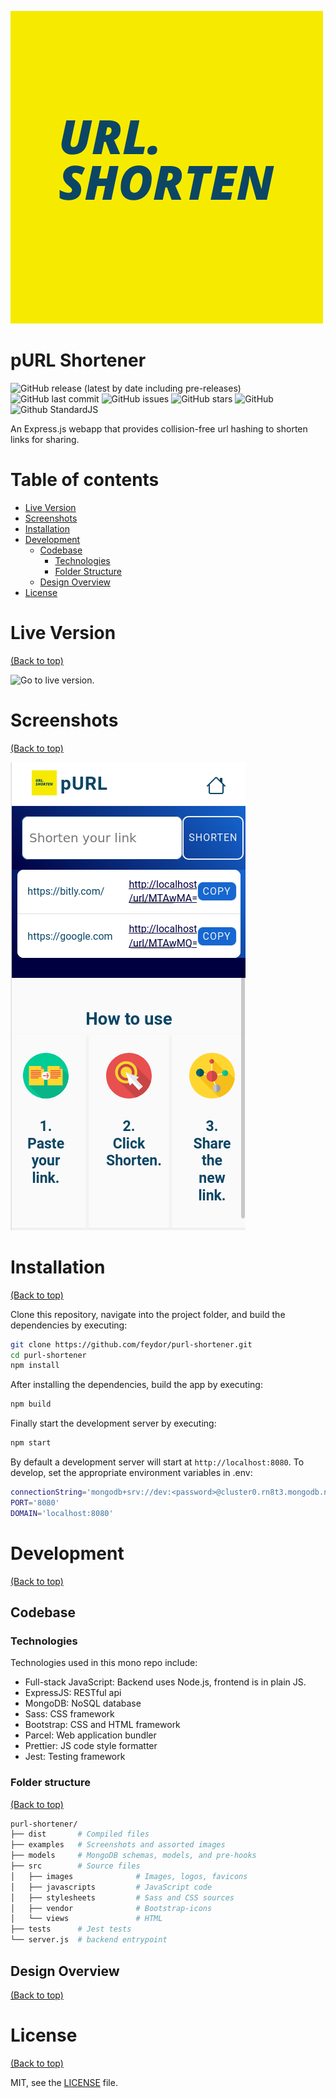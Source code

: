 ![](./examples/logo.png)

# pURL Shortener

![GitHub release (latest by date including pre-releases)](https://img.shields.io/github/v/release/feydor/purl-shortener?include_prereleases)
![GitHub last commit](https://img.shields.io/github/last-commit/feydor/purl-shortener)
![GitHub issues](https://img.shields.io/github/issues-raw/feydor/purl-shortener)
![GitHub stars](https://img.shields.io/github/stars/feydor/purl-shortener)
![GitHub](https://img.shields.io/github/license/feydor/purl-shortener)
![Github StandardJS](https://img.shields.io/badge/code_style-standard-brightgreen.svg)

An Express.js webapp that provides collision-free url hashing to shorten links for sharing.

# Table of contents

- [Live Version](#live-version)
- [Screenshots](#screenshots)
- [Installation](#installation)
- [Development](#development)
  - [Codebase](#codebase)
    - [Technologies](#technologies)
    - [Folder Structure](#folder-structure)
  - [Design Overview](#design-overview)
- [License](#license)

# Live Version
[(Back to top)](#table-of-contents)

![Go to live version.](https://p-url.herokuapp.com/)

# Screenshots
[(Back to top)](#table-of-contents)

![](./examples/usage.png)

# Installation
[(Back to top)](#table-of-contents)

Clone this repository, navigate into the project folder, and build the dependencies by executing:

```sh
git clone https://github.com/feydor/purl-shortener.git
cd purl-shortener
npm install
```

After installing the dependencies, build the app by executing:

```sh
npm build
```

Finally start the development server by executing:

```sh
npm start
```

By default a development server will start at ``http://localhost:8080``. To develop, set the appropriate environment variables in .env:

```sh
connectionString='mongodb+srv://dev:<password>@cluster0.rn8t3.mongodb.net/<dbname>?retryWrites=true&w=majority'
PORT='8080'
DOMAIN='localhost:8080'
```

# Development
[(Back to top)](#table-of-contents)

## Codebase

### Technologies

Technologies used in this mono repo include:

- Full-stack JavaScript: Backend uses Node.js, frontend is in plain JS.
- ExpressJS: RESTful api
- MongoDB: NoSQL database
- Sass: CSS framework
- Bootstrap: CSS and HTML framework
- Parcel: Web application bundler
- Prettier: JS code style formatter
- Jest: Testing framework

### Folder structure
[(Back to top)](#table-of-contents)

```sh
purl-shortener/
├── dist       # Compiled files
├── examples   # Screenshots and assorted images
├── models     # MongoDB schemas, models, and pre-hooks
├── src        # Source files
│   ├── images              # Images, logos, favicons
│   ├── javascripts         # JavaScript code
│   ├── stylesheets         # Sass and CSS sources
│   ├── vendor              # Bootstrap-icons
│   └── views               # HTML
├── tests      # Jest tests
└── server.js  # backend entrypoint
```

## Design Overview
[(Back to top)](#table-of-contents)



# License
[(Back to top)](#table-of-contents)

MIT, see the [LICENSE](./LICENSE) file.
